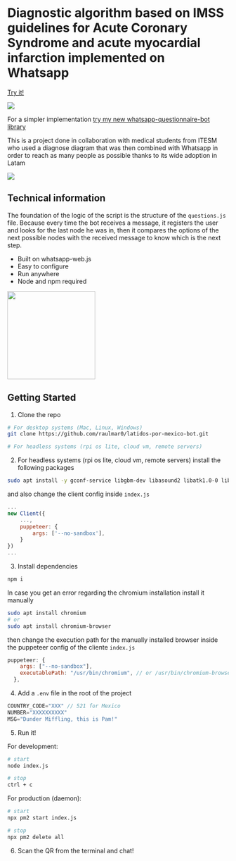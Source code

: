 # Diagnostic algorithm based on IMSS guidelines for Acute Coronary Syndrome and acute myocardial infarction implemented on Whatsapp

[Try it!](https://wa.me/5218135453539?text=Hola)

[![](https://img.shields.io/badge/WhatsApp-25D366?style=for-the-badge&logo=whatsapp&logoColor=white)](https://wa.me/5218135453539?text=Hola)

For a simpler implementation [try my new whatsapp-questionnaire-bot library](https://github.com/raulmar0/whatsapp-questionnaire-bot)

This is a project done in collaboration with medical students from ITESM who used a diagnose diagram that was then combined with Whatsapp in order to reach as many people as possible thanks to its wide adoption in Latam

![](https://raulmarfiles.blob.core.windows.net/random/latidos-por-mexico-diagrama.jpeg)

## Technical information

The foundation of the logic of the script is the structure of the `questions.js` file. Because every time the bot receives a message, it registers the user and looks for the last node he was in, then it compares the options of the next possible nodes with the received message to know which is the next step.

- Built on whatsapp-web.js
- Easy to configure
- Run anywhere
- Node and npm required

<img style="width: 200px; margin: 0 auto;" src="https://raulmarfiles.blob.core.windows.net/random/whatsapp-bot-in-action.gif">

## Getting Started

1. Clone the repo
``` bash
# For desktop systems (Mac, Linux, Windows)
git clone https://github.com/raulmar0/latidos-por-mexico-bot.git

# For headless systems (rpi os lite, cloud vm, remote servers)
```

2. For headless systems (rpi os lite, cloud vm, remote servers) install the following packages
```bash
sudo apt install -y gconf-service libgbm-dev libasound2 libatk1.0-0 libc6 libcairo2 libcups2 libdbus-1-3 libexpat1 libfontconfig1 libgcc1 libgconf-2-4 libgdk-pixbuf2.0-0 libglib2.0-0 libgtk-3-0 libnspr4 libpango-1.0-0 libpangocairo-1.0-0 libstdc++6 libx11-6 libx11-xcb1 libxcb1 libxcomposite1 libxcursor1 libxdamage1 libxext6 libxfixes3 libxi6 libxrandr2 libxrender1 libxss1 libxtst6 ca-certificates fonts-liberation libappindicator1 libnss3 lsb-release xdg-utils wget

```
  and also change the client config inside `index.js`
```js
...
new Client({
	...,
	puppeteer: {
		args: ['--no-sandbox'],
	}
})
...
```

3. Install dependencies
```bash
npm i
```

In case you get an error regarding the chromium installation install it manually

``` bash
sudo apt install chromium
# or 
sudo apt install chromium-browser
```

then change the execution path for the manually installed browser inside the puppeteer config of the cliente `index.js`

```js
puppeteer: {
    args: ["--no-sandbox"],
    executablePath: "/usr/bin/chromium", // or /usr/bin/chromium-browser
  },
```
4. Add a `.env` file in the root of the project
```js
COUNTRY_CODE="XXX" // 521 for Mexico
NUMBER="XXXXXXXXXX"
MSG="Dunder Miffling, this is Pam!"
```

5. Run it!

For development:
```bash
# start
node index.js

# stop
ctrl + c
```

For production (daemon):
```bash
# start
npx pm2 start index.js

# stop
npx pm2 delete all
```

6. Scan the QR from the terminal and chat!
